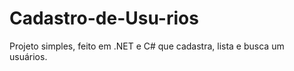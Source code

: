# Cadastro-de-Usu-rios
Projeto simples, feito em .NET e C# que cadastra, lista e busca um usuários.
